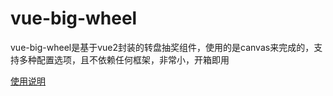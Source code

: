 # vue-big-wheel

vue-big-wheel是基于vue2封装的转盘抽奖组件，使用的是canvas来完成的，支持多种配置选项，且不依赖任何框架，非常小，开箱即用

[使用说明](https://wheel.assetss.cn/docs)

